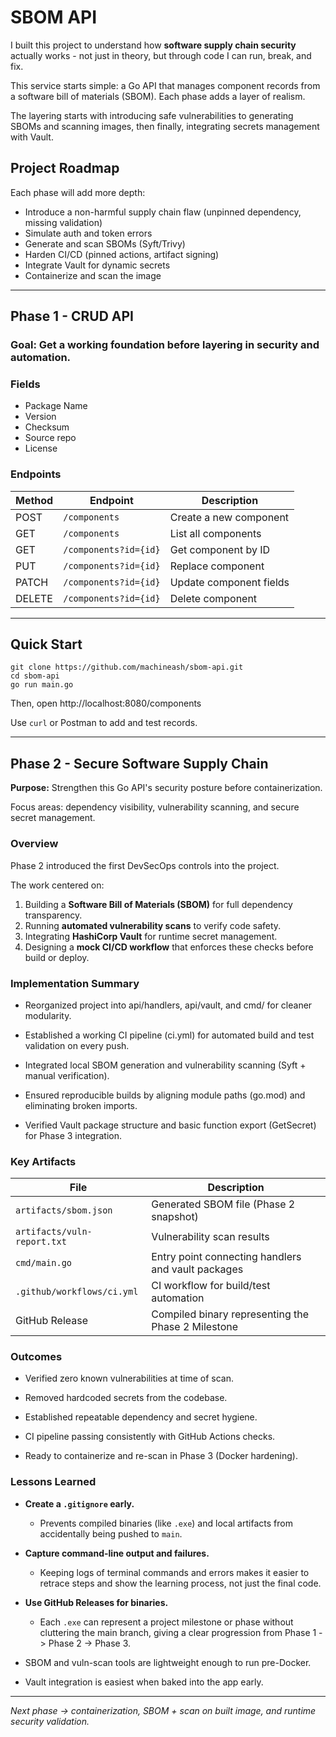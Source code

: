 # SBOM API

I built this project to understand how **software supply chain security** actually works - not just in theory, but through code I can run, break, and fix.

This service starts simple: a Go API that manages component records from a software bill of materials (SBOM). Each phase adds a layer of realism.

The layering starts with introducing safe vulnerabilities to generating SBOMs and scanning images, then finally, integrating secrets management with Vault. 

## Project Roadmap
Each phase will add more depth:
- Introduce a non-harmful supply chain flaw (unpinned dependency, missing validation)
- Simulate auth and token errors
- Generate and scan SBOMs (Syft/Trivy)
- Harden CI/CD (pinned actions, artifact signing)
- Integrate Vault for dynamic secrets
- Containerize and scan the image

---

## Phase 1 - CRUD API

### **Goal:** Get a working foundation before layering in security and automation. 

### Fields
- Package Name
- Version
- Checksum
- Source repo
- License

### Endpoints
| Method | Endpoint | Description |
|--------|-----------|--------------|
| POST | `/components` | Create a new component |
| GET | `/components` | List all components |
| GET | `/components?id={id}` | Get component by ID |
| PUT | `/components?id={id}` | Replace component |
| PATCH | `/components?id={id}` | Update component fields |
| DELETE | `/components?id={id}` | Delete component |

---

## Quick Start
```
git clone https://github.com/machineash/sbom-api.git
cd sbom-api
go run main.go
```
Then, open http://localhost:8080/components

Use ```curl``` or Postman to add and test records.

---

## Phase 2 - Secure Software Supply Chain

**Purpose:** Strengthen this Go API's security posture before containerization.

Focus areas: dependency visibility, vulnerability scanning, and secure secret management.

### Overview
Phase 2 introduced the first DevSecOps controls into the project.

The work centered on:
1. Building a **Software Bill of Materials (SBOM)** for full dependency transparency.
2. Running **automated vulnerability scans** to verify code safety.
3. Integrating **HashiCorp Vault** for runtime secret management.
4. Designing a **mock CI/CD workflow** that enforces these checks before build or deploy.

### Implementation Summary
- Reorganized project into api/handlers, api/vault, and cmd/ for cleaner modularity.

- Established a working CI pipeline (ci.yml) for automated build and test validation on every push.

- Integrated local SBOM generation and vulnerability scanning (Syft + manual verification).

- Ensured reproducible builds by aligning module paths (go.mod) and eliminating broken imports.

- Verified Vault package structure and basic function export (GetSecret) for Phase 3 integration.

### Key Artifacts
| File | Description |
|------|---------------|
| `artifacts/sbom.json` | Generated SBOM file (Phase 2 snapshot) |
| `artifacts/vuln-report.txt` | Vulnerability scan results |
| `cmd/main.go` | Entry point connecting handlers and vault packages |
| `.github/workflows/ci.yml` | CI workflow for build/test automation |
| GitHub Release | Compiled binary representing the Phase 2 Milestone |


### Outcomes
- Verified zero known vulnerabilities at time of scan.

- Removed hardcoded secrets from the codebase.

- Established repeatable dependency and secret hygiene.

- CI pipeline passing consistently with GitHub Actions checks.

- Ready to containerize and re-scan in Phase 3 (Docker hardening).


### Lessons Learned 
- **Create a `.gitignore` early.**  
   - Prevents compiled binaries (like `.exe`) and local artifacts from accidentally being pushed to `main`.

- **Capture command-line output and failures.**  
   - Keeping logs of terminal commands and errors makes it easier to retrace steps and show the learning process, not just the final code.

- **Use GitHub Releases for binaries.**  
   - Each `.exe` can represent a project milestone or phase without cluttering the main branch, giving a clear progression from Phase 1 -> Phase 2 -> Phase 3.

- SBOM and vuln-scan tools are lightweight enough to run pre-Docker.

- Vault integration is easiest when baked into the app early.

---

*Next phase -> containerization, SBOM + scan on built image, and runtime security validation.*
























